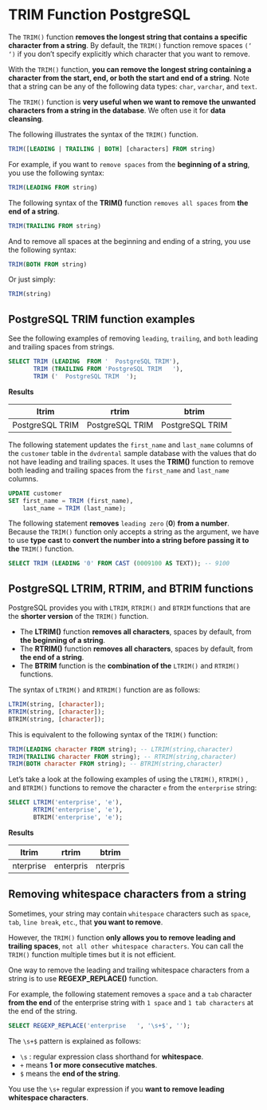 # TRIM Function PostgreSQL

The `TRIM()` function **removes the longest string that contains a specific character from a string**. By default, the `TRIM()` function remove spaces `(‘ ‘)` if you don’t specify explicitly which character that you want to remove.

With the `TRIM()` function, **you can remove the longest string containing a character from the start, end, or both the start and end of a string**. Note that a string can be any of the following data types: `char`, `varchar`, and `text`.

The `TRIM()` function is **very useful when we want to remove the unwanted characters from a string in the database**. We often use it for **data cleansing**.

The following illustrates the syntax of the `TRIM()` function.

```SQL
TRIM([LEADING | TRAILING | BOTH] [characters] FROM string)
```

For example, if you want to `remove spaces` from the **beginning of a string**, you use the following syntax:

```SQL
TRIM(LEADING FROM string)
```

The following syntax of the **TRIM()** function `removes all spaces` from **the end of a string**.

```SQL
TRIM(TRAILING FROM string)
```

And to remove all spaces at the beginning and ending of a string, you use the following syntax:

```SQL
TRIM(BOTH FROM string)
```

Or just simply:

```SQL
TRIM(string)
```

## PostgreSQL TRIM function examples

See the following examples of removing `leading`, `trailing`, and `both` leading and trailing spaces from strings.

```SQL
SELECT TRIM (LEADING  FROM '  PostgreSQL TRIM'),
       TRIM (TRAILING FROM 'PostgreSQL TRIM   '),
       TRIM ('  PostgreSQL TRIM  ');
```

**Results**

|ltrim      |      rtrim      |      btrim|
|:----------------:|:-----------------:|:----------------:|
|PostgreSQL TRIM | PostgreSQL TRIM | PostgreSQL TRIM|

The following statement updates the `first_name` and `last_name` columns of the `customer` table in the `dvdrental` sample database with the values that do not have leading and trailing spaces. It uses the **TRIM()** function to remove both leading and trailing spaces from the `first_name` and `last_name` columns.

```SQL
UPDATE customer
SET first_name = TRIM (first_name),
    last_name = TRIM (last_name);
```

The following statement **removes** `leading zero` (**0**) **from a number**. Because the  `TRIM()` function only accepts a string as the argument, we have to use **type cast** to **convert the number into a string before passing it to the** `TRIM()` function.

```SQL
SELECT TRIM (LEADING '0' FROM CAST (0009100 AS TEXT)); -- 9100
```

## PostgreSQL LTRIM, RTRIM, and BTRIM functions

PostgreSQL provides you with `LTRIM`, `RTRIM()` and `BTRIM` functions that are the **shorter version** of the `TRIM()` function.

- The **LTRIM()** function **removes all characters**, spaces by default, from **the beginning of a string**.
- The **RTRIM()** function **removes all characters**, spaces by default, from **the end of a string**.
- The **BTRIM** function is the **combination of the** `LTRIM()` and `RTRIM()` functions.

The syntax of `LTRIM()` and `RTRIM()` function are as follows:

```SQL
LTRIM(string, [character]);
RTRIM(string, [character]);
BTRIM(string, [character]);
```

This is equivalent to the following syntax of the `TRIM()` function:

```SQL
TRIM(LEADING character FROM string); -- LTRIM(string,character)
TRIM(TRAILING character FROM string); -- RTRIM(string,character)
TRIM(BOTH character FROM string); -- BTRIM(string,character)
```

Let’s take a look at the following examples of using the `LTRIM()`, `RTRIM()` , and `BTRIM()` functions to remove the character `e` from the `enterprise` string:

```SQL
SELECT LTRIM('enterprise', 'e'),
       RTRIM('enterprise', 'e'),
       BTRIM('enterprise', 'e');
```

**Results**

|ltrim   |   rtrim   |  btrim|
|:------:|:----------:|:---------:|
|nterprise | enterpris | nterpris|

## Removing whitespace characters from a string

Sometimes, your string may contain `whitespace` characters such as `space`, `tab`, `line break`, `etc`., that **you want to remove**.

However, the `TRIM()` function **only allows you to remove leading and trailing spaces**, `not all other whitespace characters`. You can call the `TRIM()` function multiple times but it is not efficient.

One way to remove the leading and trailing whitespace characters from a string is to use **REGEXP_REPLACE()** function.

For example, the following statement removes a `space` and a `tab` character **from the end** of the enterprise string with `1 space` and `1 tab characters` at the end of the string.

```SQL
SELECT REGEXP_REPLACE('enterprise 	', '\s+$', '');
```

The `\s+$` pattern is explained as follows:

- `\s` : regular expression class shorthand for **whitespace**.
- `+` means **1 or more consecutive matches**.
- `$`  means the **end of the string**.

You use the `\s+` regular expression if you **want to remove leading whitespace characters**.
